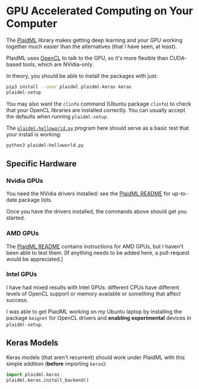 # GPU Accelerated Computing on Your Computer

The [PlaidML](https://github.com/plaidml/plaidml) library makes getting deep learning and your GPU working together much easier than the alternatives (that I have seen, at least).

PlaidML uses [OpenCL](https://en.wikipedia.org/wiki/OpenCL) to talk to the GPU, so it's more flexible than CUDA-based tools, which are NVidia-only.

In theory, you should be able to install the packages with just:
```bash
pip3 install --user plaidml plaidml-keras keras
plaidml-setup
```
You may also want the `clinfo` command (Ubuntu package `clinfo`) to check that your OpenCL libraries are installed correctly. You can usually accept the defaults when running `plaidml-setup`.

The [`plaidml-helloworld.py`](plaidml-helloworld.py) program here should serve as a basic test that your install is working:
```bash
python3 plaidml-helloworld.py
```

## Specific Hardware

### Nvidia GPUs

You need the NVidia drivers installed: see the [PlaidML README](https://github.com/plaidml/plaidml#plaidml) for up-to-date package lists.

Once you have the drivers installed, the commands above should get you started.

### AMD GPUs

The [PlaidML README](https://github.com/plaidml/plaidml#plaidml) contains instructions for AMD GPUs, but I haven't been able to test them. [If anything needs to be added here, a pull-request would be appreciated.]


### Intel GPUs

I have had mixed results with Intel GPUs: different CPUs have different levels of OpenCL support or memory available or something that affect success.

I was able to get PlaidML working on my Ubuntu laptop by installing the package `beignet` for OpenCL drivers and **enabling experimental** devices in `plaidml-setup`.


## Keras Models

Keras models (that aren't recurrent) should work under PlaidML with this simple addition (**before** importing `keras`):

```python
import plaidml.keras
plaidml.keras.install_backend()
```
